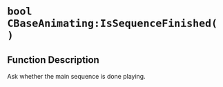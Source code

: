 # `bool CBaseAnimating:IsSequenceFinished( )`
## Function Description
Ask whether the main sequence is done playing.
